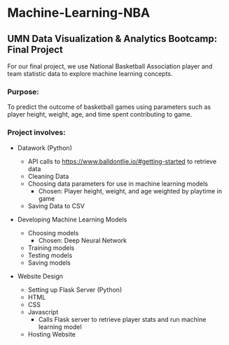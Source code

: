 # Machine-Learning-NBA
## UMN Data Visualization &amp; Analytics Bootcamp: Final Project  

For our final project, we use National Basketball Association player and team statistic data to explore machine learning concepts.  

### Purpose:  
To predict the outcome of basketball games using parameters such as player height, weight, age, and time spent contributing to game.  

### Project involves:  
* Datawork (Python)
  * API calls to https://www.balldontlie.io/#getting-started to retrieve data  
  * Cleaning Data  
  * Choosing data parameters for use in machine learning models  
    * Chosen: Player height, weight, and age weighted by playtime in game
  * Saving Data to CSV

* Developing Machine Learning Models
  * Choosing models  
    * Chosen: Deep Neural Network
  * Training models  
  * Testing models  
  * Saving models  

* Website Design  
  * Setting up Flask Server (Python)
  * HTML
  * CSS  
  * Javascript  
    * Calls Flask server to retrieve player stats and run machine learning model
  * Hosting Website
  
  


